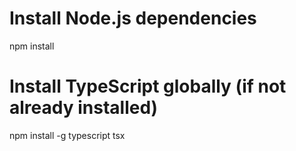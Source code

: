 # Install Node.js dependencies
npm install

# Install TypeScript globally (if not already installed)
npm install -g typescript tsx

